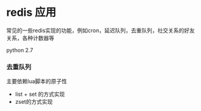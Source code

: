 redis 应用
========

常见的一些redis实现的功能，例如cron，延迟队列，去重队列，社交关系的好友关系，各种计数器等

python 2.7

### 去重队列

主要依赖lua脚本的原子性

* list + set 的方式实现
* zset的方式实现




